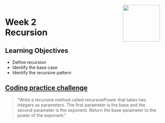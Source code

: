 <a href="../">
  <img src="/img/Java_Object_Basics_Functions,_Recursion,_and_Objects_logo.avif" width="120" align="right">
</a>

# Week 2 <br> Recursion

## Learning Objectives
- Define recursion
- Identify the base case
- Identify the recursive pattern

## [Coding practice challenge](./LabChallenge.java)

>"Write a recursive method called recursivePower that takes two integers as parameters. The first parameter is the base and the second parameter is the exponent. Return the base parameter to the power of the exponent."
